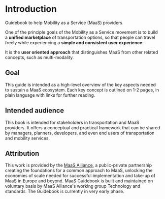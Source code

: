 # Introduction

Guidebook to help Mobility as a Service \(MaaS\) providers.

One of the principle goals of the Mobility as a Service movement is to build a **unified marketplace** of transportation options, so that people can travel freely while experiencing a **simple and consistent user experience**.

It is the **user oriented approach** that distinguishes MaaS from other related concepts, such as multi-modality.

## Goal

This guide is intended as a high-level overview of the key aspects needed to sustain a MaaS ecosystem. Each key concept is outlined on 1-2 pages, in plain language with links for further reading.

## Intended audience

This book is intended for stakeholders in transportation and MaaS providers. It offers a conceptual and practical framework that can be shared by managers, planners, developers, and even end users of transportation and mobility services.

## Attribution

This work is provided by the [MaaS Alliance](https://maas-alliance.eu/), a public-private partnership creating the foundations for a common approach to MaaS, unlocking the economies of scale needed for successful implementation and take-up of MaaS in Europe and beyond. MaaS Guidebook is built and maintained on voluntary basis by MaaS Alliance's working group Technology and standards. The Guidebook is currently in very early phase.

